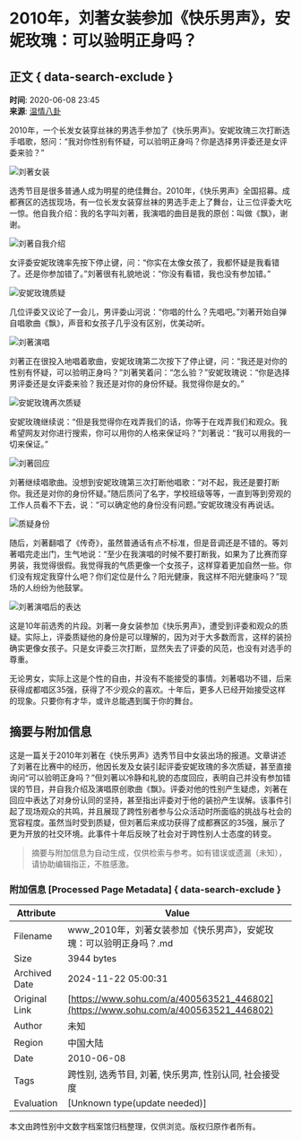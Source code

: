 # 2010年，刘著女装参加《快乐男声》，安妮玫瑰：可以验明正身吗？

## 正文 { data-search-exclude }


**时间**: 2020-06-08 23:45  
**来源**: [温情八卦](https://www.sohu.com/a/400563521_446802?spm=smpc.content-abroad.content.1.1732251572700npv3ey2)  

2010年，一个长发女装穿丝袜的男选手参加了《快乐男声》。安妮玫瑰三次打断选手唱歌，怒问：“我对你性别有怀疑，可以验明正身吗？你是选择男评委还是女评委来验？”

![刘著女装](http://p5.itc.cn/images01/20200608/e985196395d044f59f899ead40bb8424.jpeg)

选秀节目是很多普通人成为明星的绝佳舞台。2010年，《快乐男声》全国招募。成都赛区的选拔现场，有一位长发女装穿丝袜的男选手走上了舞台，让三位评委大吃一惊。他自我介绍：我的名字叫刘著，我演唱的曲目是我的原创：叫做《飘》，谢谢。

![刘著自我介绍](http://p6.itc.cn/images01/20200608/75682987b9614be79e6121a2856dad21.jpeg)

女评委安妮玫瑰率先按下停止键，问：“你实在太像女孩了，我都怀疑是我看错了。还是你参加错了。”刘著很有礼貌地说：“你没有看错，我也没有参加错。”

![安妮玫瑰质疑](http://p4.itc.cn/images01/20200608/e51c5ca64d574ab8ad1a31b69889154a.jpeg)

几位评委又议论了一会儿，男评委山河说：“你唱的什么？先唱吧。”刘著开始自弹自唱歌曲《飘》，声音和女孩子几乎没有区别，优美动听。

![刘著演唱](http://p5.itc.cn/images01/20200608/6ffa8548f65e4d689139e942e696c8a5.jpeg)

刘著正在很投入地唱着歌曲，安妮玫瑰第二次按下了停止键，问：“我还是对你的性别有怀疑，可以验明正身吗？”刘著笑着问：“怎么验？”安妮玫瑰说：“你是选择男评委还是女评委来验？我还是对你的身份怀疑。我觉得你是女的。”

![安妮玫瑰再次质疑](http://p5.itc.cn/images01/20200608/16b39a9565f64ae481a6d2a448b1a7c1.jpeg)

安妮玫瑰继续说：“但是我觉得你在戏弄我们的话，你等于在戏弄我们和观众。我希望网友对你进行搜索，你可以用你的人格来保证吗？”刘著说：“我可以用我的一切来保证。”

![刘著回应](http://p5.itc.cn/images01/20200608/c251c8dc103a49baa2f09c5aca9bada4.jpeg)

刘著继续唱歌曲。没想到安妮玫瑰第三次打断他唱歌：“对不起，我还是要打断你。我还是对你的身份怀疑。”随后质问了名字，学校班级等等，一直到等到旁观的工作人员看不下去，说：“可以确定他的身份没有问题。”安妮玫瑰没有再说话。

![质疑身份](http://p4.itc.cn/images01/20200608/8a3cdbeec79043279f7f4768d2eb24d3.jpeg)

随后，刘著翻唱了《传奇》，虽然普通话有点不标准，但是音调还是不错的。等刘著唱完走出门，生气地说：“至少在我演唱的时候不要打断我，如果为了比赛而穿男装，我觉得很假。我觉得我的气质更像一个女孩子，这样穿着更加自然一些。你们没有规定我穿什么吧？你们定位是什么？阳光健康，我这样不阳光健康吗？”现场的人纷纷为他鼓掌。

![刘著演唱后的表达](http://p6.itc.cn/images01/20200608/60753fa1461245acbb679d4650e52cf4.jpeg)

这是10年前选秀的片段。刘著一身女装参加《快乐男声》，遭受到评委和观众的质疑。实际上，评委质疑他的身份是可以理解的，因为对于大多数而言，这样的装扮确实更像女孩子。只是女评委三次打断，显然失去了评委的风范，也没有对选手的尊重。

无论男女，实际上这是个性的自由，并没有不能接受的事情。刘著唱功不错，后来获得成都唱区35强，获得了不少观众的喜欢。十年后，更多人已经开始接受这样的现象。只要你有才华，或许总能遇到属于你的舞台。
<!-- tcd_original_link https://www.sohu.com/a/400563521_446802 -->
## 摘要与附加信息

<!-- tcd_abstract -->
这是一篇关于2010年刘著在《快乐男声》选秀节目中女装出场的报道。文章讲述了刘著在比赛中的经历，他因长发及女装引起评委安妮玫瑰的多次质疑，甚至直接询问“可以验明正身吗？”但刘著以冷静和礼貌的态度回应，表明自己并没有参加错误的节目，并自我介绍及演唱原创歌曲《飘》。评委对他的性别产生疑虑，刘著在回应中表达了对身份认同的坚持，甚至指出评委对于他的装扮产生误解。该事件引起了现场观众的共鸣，并且展现了跨性别者参与公众活动时所面临的挑战与社会的宽容程度。虽然当时受到质疑，但刘著后来成功获得了成都赛区的35强，展示了更为开放的社交环境。此事件十年后反映了社会对于跨性别人士态度的转变。
<!-- tcd_abstract_end -->

> 摘要与附加信息为自动生成，仅供检索与参考。如有错误或遗漏（未知），请协助编辑指正，不胜感激。

### 附加信息 [Processed Page Metadata] { data-search-exclude }

| Attribute       | Value                                  |
|-----------------|----------------------------------------|
| Filename        | www_2010年，刘著女装参加《快乐男声》，安妮玫瑰：可以验明正身吗？.md                             |
| Size            | 3944 bytes                           |
| Archived Date   | 2024-11-22 05:00:31                             |
| Original Link   | [https://www.sohu.com/a/400563521_446802](https://www.sohu.com/a/400563521_446802)                       |
| Author          | 未知                               |
| Region          | 中国大陆                               |
| Date            | 2010-06-08                                 |
| Tags            | 跨性别, 选秀节目, 刘著, 快乐男声, 性别认同, 社会接受度                                 |
| Evaluation            | [Unknown type(update needed)]                                 |
<!-- tcd_table_end -->

本文由跨性别中文数字档案馆归档整理，仅供浏览。版权归原作者所有。
